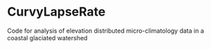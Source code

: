 # CurvyLapseRate
Code for analysis of elevation distributed micro-climatology data in a coastal glaciated watershed
